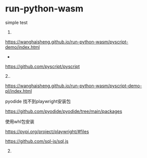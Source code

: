 # run-python-wasm
simple test

1.

https://wanghaisheng.github.io/run-python-wasm/pyscript-demo/index.html


* 
https://github.com/pyscript/pyscript




2..

https://wanghaisheng.github.io/run-python-wasm/pyscript-demo-pl/index.html

pyodide 找不到playwright安装包

https://github.com/pyodide/pyodide/tree/main/packages



使用whl包安装

https://pypi.org/project/playwright/#files



https://github.com/sql-js/sql.js





2.